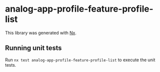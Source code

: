 # analog-app-profile-feature-profile-list

This library was generated with [Nx](https://nx.dev).

## Running unit tests

Run `nx test analog-app-profile-feature-profile-list` to execute the unit tests.
